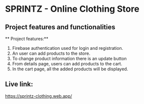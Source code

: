 # SPRINTZ - Online Clothing Store

## Project features and functionalities 

** Project features:**
1. Firebase authentication used for login and registration.
2. An user can add products to the store.
3. To change product information there is an update button
4. From details page, users can add products to the cart.
5. In the cart page, all the added products will be displayed.

## Live link:
https://sprintz-clothing.web.app/
